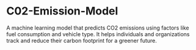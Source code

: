 # C02-Emission-Model
A machine learning model that predicts CO2 emissions using factors like fuel consumption and vehicle type. It helps individuals and organizations track and reduce their carbon footprint for a greener future.
